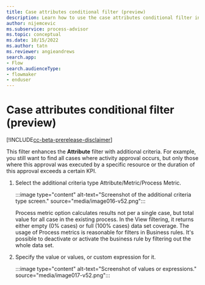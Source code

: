 ```yaml
---
title: Case attributes conditional filter (preview)
description: Learn how to use the case attributes conditional filter in Minit desktop application in process advisor.
author: nijemcevic
ms.subservice: process-advisor
ms.topic: conceptual
ms.date: 10/15/2022
ms.author: tatn
ms.reviewer: angieandrews
search.app:
- Flow
search.audienceType:
- flowmaker
- enduser
---
```


# Case attributes conditional filter (preview)

[!INCLUDE[cc-beta-prerelease-disclaimer](../includes/cc-beta-prerelease-disclaimer.md)]

This filter enhances the **Attribute** filter with additional criteria. For example, you still want to find all cases where activity approval occurs, but only those where this approval was executed by a specific resource or the duration of this approval exceeds a certain KPI.

1. Select the additional criteria type Attribute/Metric/Process Metric.

   :::image type="content" alt-text="Screenshot of the additional criteria type screen." source="media/image016-v52.png":::

   Process metric option calculates results not per a single case, but total value for all case in the existing process. In the View filtering, it returns either empty (0% cases) or full (100% cases) data set coverage. The usage of Process metrics is reasonable for filters in Business rules. It's possible to deactivate or activate the business rule by filtering out the whole data set.

1. Specify the value or values, or custom expression for it.

   :::image type="content" alt-text="Screenshot of values or expressions." source="media/image017-v52.png":::




